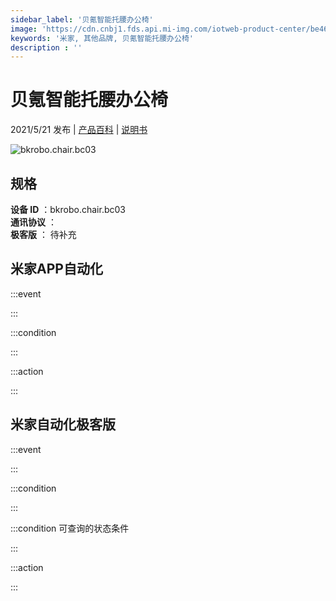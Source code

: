 ```yaml
---
sidebar_label: '贝氪智能托腰办公椅'
image: 'https://cdn.cnbj1.fds.api.mi-img.com/iotweb-product-center/be468c0fbea530b3cbb5ca1216ce1033_微信图片_20210304110701.png?GalaxyAccessKeyId=AKVGLQWBOVIRQ3XLEW&Expires=9223372036854775807&Signature=HcT94yDxZTBU6CHkdaRjc+Qx+Us='
keywords: '米家, 其他品牌, 贝氪智能托腰办公椅'
description : ''
---
```

# 贝氪智能托腰办公椅

2021/5/21 发布 | [产品百科](https://home.mi.com/webapp/content/baike/product/index.html?model=bkrobo.chair.bc03/) | [说明书](https://home.mi.com/views/introduction.html?model=bkrobo.chair.bc03&region=cn)

![bkrobo.chair.bc03](https://cdn.cnbj1.fds.api.mi-img.com/iotweb-product-center/be468c0fbea530b3cbb5ca1216ce1033_微信图片_20210304110701.png?GalaxyAccessKeyId=AKVGLQWBOVIRQ3XLEW&Expires=9223372036854775807&Signature=HcT94yDxZTBU6CHkdaRjc+Qx+Us=)

## 规格  
> 
**设备 ID** ：bkrobo.chair.bc03  
**通讯协议** ：  
**极客版**  ： 待补充 


## 米家APP自动化  

:::event  

:::

:::condition  

:::

:::action   

:::

## 米家自动化极客版  

:::event  

:::

:::condition  

:::

:::condition 可查询的状态条件  

:::

:::action  

:::

        
